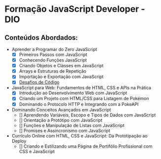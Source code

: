 # Formação JavaScript Developer - DIO

## Conteúdos Abordados:
- Aprender a Programar do Zero JavaScript
    - [x] Primeiros Passos com JavaScript
    - [x] Conhecendo Funções JavaScript
    - [x] Criando Objetos e Classes em JavaScript
    - [x] Arrays e Estruturas de Repetição
    - [x] Importação e Exportação com JavaScript
    - [x] [Desafios de Código](https://github.com/KayllaneGPina/Formacao-JavaScript/tree/main/desafios-codigos)
- JavaScript para Web: Fundamentos de HTML, CSS e APIs na Prática
    - [x] Introdução ao Desenvolvimento Web com JavaScript
    - [x] Criando um Projeto com HTML/CSS para Listagem de Pokémon
    - [x] Dominando o Protocolo HTTP e Integrando com a PokeAPI
- Dominando Conceitos Avançados em JavaScript
    - [] Aprendendo Variáveis, Escopo e Tipos de Dados com JavaScript
    - [] Orientação a Protótipo com JavaScript
    - [] Funções e Manipulação de Listas com JavaScript
    - [] Promises e Assincronismo com JavaScript
- Currículo Online com HTML, CSS e JavaScript: Da Prototipação ao Deploy
    - [] Criando e Estilizando uma Página de Portifólio Profissional com CSS e JavaScript